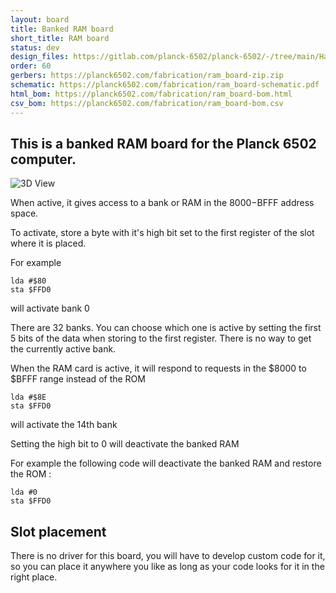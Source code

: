 ```yaml
---
layout: board
title: Banked RAM board
short_title: RAM board
status: dev
design_files: https://gitlab.com/planck-6502/planck-6502/-/tree/main/Hardware/ram_board
order: 60
gerbers: https://planck6502.com/fabrication/ram_board-zip.zip
schematic: https://planck6502.com/fabrication/ram_board-schematic.pdf
html_bom: https://planck6502.com/fabrication/ram_board-bom.html
csv_bom: https://planck6502.com/fabrication/ram_board-bom.csv
---
```


## This is a banked RAM board for the Planck 6502 computer.

![3D View](https://planck6502.com/fabrication/ram_board-3D_top.png)

When active, it gives access to a bank or RAM in the $8000-$BFFF address space.

To activate, store a byte with it's high bit set to the first register of the slot where it is placed.

For example

```nesasm
lda #$80
sta $FFD0
```

will activate bank 0

There are 32 banks. You can choose which one is active by setting the first 5 bits of the data when storing to the first register. There is no way to get the currently active bank.

When the RAM card is active, it will respond to requests in the $8000 to $BFFF range instead of the ROM

```nesasm
lda #$8E
sta $FFD0
```

will activate the 14th bank

Setting the high bit to 0 will deactivate the banked RAM

For example the following code will deactivate the banked RAM and restore the ROM :

```nesasm
lda #0
sta $FFD0
```

## Slot placement

There is no driver for this board, you will have to develop custom code for it, so you can place it anywhere you like as long as your code looks for it in the right place.
